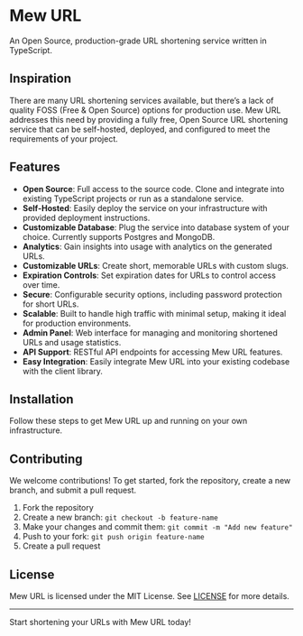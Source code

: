 # Mew URL

An Open Source, production-grade URL shortening service written in TypeScript.

## Inspiration

There are many URL shortening services available, but there’s a lack of quality FOSS (Free & Open Source) options for production use. Mew URL addresses this need by providing a fully free, Open Source URL shortening service that can be self-hosted, deployed, and configured to meet the requirements of your project.

## Features

- **Open Source**: Full access to the source code. Clone and integrate into existing TypeScript projects or run as a standalone service.
- **Self-Hosted**: Easily deploy the service on your infrastructure with provided deployment instructions.
- **Customizable Database**: Plug the service into database system of your choice. Currently supports Postgres and MongoDB. 
- **Analytics**: Gain insights into usage with analytics on the generated URLs.
- **Customizable URLs**: Create short, memorable URLs with custom slugs.
- **Expiration Controls**: Set expiration dates for URLs to control access over time.
- **Secure**: Configurable security options, including password protection for short URLs.
- **Scalable**: Built to handle high traffic with minimal setup, making it ideal for production environments.
- **Admin Panel**: Web interface for managing and monitoring shortened URLs and usage statistics.
- **API Support**: RESTful API endpoints for accessing Mew URL features.
- **Easy Integration**: Easily integrate Mew URL into your existing codebase with the client library. 

## Installation

Follow these steps to get Mew URL up and running on your own infrastructure.

## Contributing

We welcome contributions! To get started, fork the repository, create a new branch, and submit a pull request. 

1. Fork the repository
2. Create a new branch: `git checkout -b feature-name`
3. Make your changes and commit them: `git commit -m "Add new feature"`
4. Push to your fork: `git push origin feature-name`
5. Create a pull request

## License

Mew URL is licensed under the MIT License. See [LICENSE](LICENSE) for more details.

---

Start shortening your URLs with Mew URL today!

